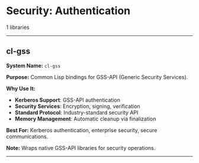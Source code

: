 # Security: Authentication

1 libraries

---

## cl-gss

**System Name:** `cl-gss`

**Purpose:** Common Lisp bindings for GSS-API (Generic Security Services).

**Why Use It:**
- **Kerberos Support**: GSS-API authentication
- **Security Services**: Encryption, signing, verification
- **Standard Protocol**: Industry-standard security API
- **Memory Management**: Automatic cleanup via finalization

**Best For:** Kerberos authentication, enterprise security, secure communications.

**Note:** Wraps native GSS-API libraries for security operations.

---


